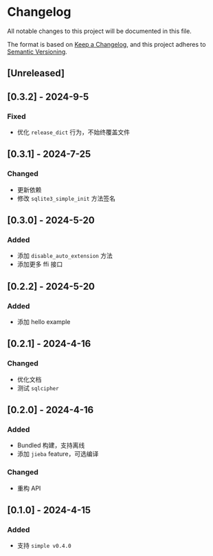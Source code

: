 # Changelog

All notable changes to this project will be documented in this file.

The format is based on [Keep a Changelog](https://keepachangelog.com/en/1.0.0/),
and this project adheres to [Semantic Versioning](https://semver.org/spec/v2.0.0.html).

## [Unreleased]

## [0.3.2] - 2024-9-5

### Fixed

* 优化 `release_dict` 行为，不始终覆盖文件

## [0.3.1] - 2024-7-25

### Changed

* 更新依赖
* 修改 `sqlite3_simple_init` 方法签名

## [0.3.0] - 2024-5-20

### Added

* 添加 `disable_auto_extension` 方法
* 添加更多 ffi 接口

## [0.2.2] - 2024-5-20

### Added

* 添加 hello example

## [0.2.1] - 2024-4-16

### Changed

* 优化文档
* 测试 `sqlcipher`

## [0.2.0] - 2024-4-16

### Added

* Bundled 构建，支持离线
* 添加 `jieba` feature，可选编译

### Changed

* 重构 API

## [0.1.0] - 2024-4-15

### Added

* 支持 `simple v0.4.0`
